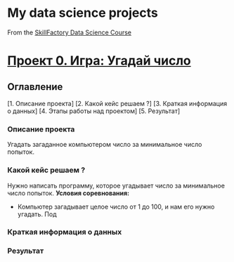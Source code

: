 # My data science projects
From the [SkillFactory Data Science Course](https://student-lk.skillfactory.ru/data-scientist)

# [Проект 0. Игра: Угадай число](__)
## Оглавление
[1. Описание проекта]
[2. Какой кейс решаем ?]
[3. Краткая информация о данных]
[4. Этапы работы над проектом]
[5. Результат]
### Описание проекта
Угадать загаданное компьютером число за минимальное число попыток.
### Какой кейс решаем ?
Нужно написать программу, которое угадывает число за минимальное число попыток.
**Условия соревнования:**
- Компьютер загадывает целое число от 1 до 100, и нам его нужно угадать. Под
### Краткая информация о данных
### Результат

